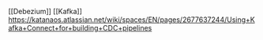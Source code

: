 [[Debezium]] [[Kafka]]
https://katanaos.atlassian.net/wiki/spaces/EN/pages/2677637244/Using+Kafka+Connect+for+building+CDC+pipelines